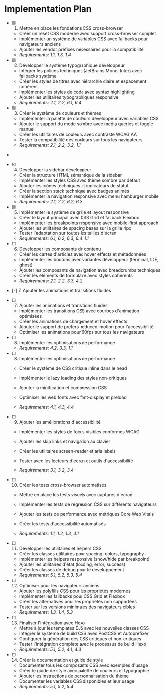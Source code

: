 # Implementation Plan

- [x] 1. Mettre en place les fondations CSS cross-browser





  - Créer un reset CSS moderne avec support cross-browser complet
  - Implémenter un système de variables CSS avec fallbacks pour navigateurs anciens
  - Ajouter les vendor prefixes nécessaires pour la compatibilité
  - _Requirements: 1.1, 1.3, 1.4_



- [x] 2. Développer le système typographique développeur


  - Intégrer les polices techniques (JetBrains Mono, Inter) avec fallbacks système
  - Créer les styles de titres avec hiérarchie claire et espacement cohérent
  - Implémenter les styles de code avec syntax highlighting
  - Ajouter les utilitaires typographiques responsive
  - _Requirements: 2.1, 2.2, 6.1, 6.4_



- [x] 3. Créer le système de couleurs et thèmes



  - Implémenter la palette de couleurs développeur avec variables CSS
  - Ajouter le support du mode sombre avec media queries et toggle manuel
  - Créer les utilitaires de couleurs avec contraste WCAG AA
  - Tester la compatibilité des couleurs sur tous les navigateurs
  - _Requirements: 2.1, 2.2, 3.2, 1.1_
-

- [x] 4. Développer la sidebar développeur




  - Créer la structure HTML sémantique de la sidebar
  - Implémenter les styles CSS avec thème sombre par défaut
  - Ajouter les icônes techniques et indicateurs de statut
  - Créer la section stack technique avec badges animés
  - Implémenter la navigation responsive avec menu hamburger mobile
  - _Requirements: 2.1, 2.2, 6.2, 6.3_


- [x] 5. Implémenter le système de grille et layout responsive








  - Créer le layout principal avec CSS Grid et fallback Flexbox
  - Implémenter les breakpoints responsive avec mobile-first approach
  - Ajouter les utilitaires de spacing basés sur la grille 4px
  - Tester l'adaptation sur toutes les tailles d'écran
  - _Requirements: 6.1, 6.2, 6.3, 6.4, 1.1_

- [ ] 6. Développer les composants de contenu






  - Créer les cartes d'articles avec hover effects et métadonnées
  - Implémenter les boutons avec variantes développeur (terminal, IDE, ghost)
  - Ajouter les composants de navigation avec breadcrumbs techniques
  - Créer les éléments de formulaire avec styles cohérents
  - _Requirements: 2.1, 2.2, 3.3, 4.2_
- [-] 7. Ajouter les animations et transitions fluides




- [ ] 7. Ajouter les animations et transitions fluides


  - Implémenter les transitions CSS avec courbes d'animation optimisées
  - Créer les animations de chargement et hover effects
  - Ajouter le support de prefers-reduced-motion pour l'accessibilité
  - Optimiser les animations pour 60fps sur tous les navigateurs
- [ ] 8. Implémenter les optimisations de performance

  - _Requirements: 4.2, 3.3, 1.1_

- [ ] 8. Implémenter les optimisations de performance


  - Créer le système de CSS critique inline dans le head
  - Implémenter le lazy loading des styles non-critiques
  - Ajouter la minification et compression CSS

  - Optimiser les web fonts avec font-display et preload
  - _Requirements: 4.1, 4.3, 4.4_

- [ ] 9. Ajouter les améliorations d'accessibilité


  - Implémenter les styles de focus visibles conformes WCAG
  - Ajouter les skip links et navigation au clavier

  - Créer les utilitaires screen-reader et aria labels
  - Tester avec les lecteurs d'écran et outils d'accessibilité

  - _Requirements: 3.1, 3.2, 3.4_

- [ ] 10. Créer les tests cross-browser automatisés



  - Mettre en place les tests visuels avec captures d'écran

  - Implémenter les tests de régression CSS sur différents navigateurs
  - Ajouter les tests de performance avec métriques Core Web Vitals
  - Créer les tests d'accessibilité automatisés
  - _Requirements: 1.1, 1.2, 1.3, 4.1_

- [ ] 11. Développer les utilitaires et helpers CSS


  - Créer les classes utilitaires pour spacing, colors, typography
  - Implémenter les helpers responsive (show/hide par breakpoint)
  - Ajouter les utilitaires d'état (loading, error, success)
  - Créer les classes de debug pour le développement
  - _Requirements: 5.1, 5.2, 5.3, 5.4_

- [ ] 12. Optimiser pour les navigateurs anciens
  - Ajouter les polyfills CSS pour les propriétés modernes
  - Implémenter les fallbacks pour CSS Grid et Flexbox
  - Créer les alternatives pour les propriétés non supportées
  - Tester sur les versions minimales des navigateurs cibles
  - _Requirements: 1.3, 1.4, 5.3_

- [ ] 13. Finaliser l'intégration avec Hexo
  - Mettre à jour les templates EJS avec les nouvelles classes CSS
  - Intégrer le système de build CSS avec PostCSS et Autoprefixer
  - Configurer la génération des CSS critiques et non-critiques
  - Tester l'intégration complète avec le processus de build Hexo
  - _Requirements: 5.1, 5.2, 4.1, 4.3_

- [ ] 14. Créer la documentation et guide de style
  - Documenter tous les composants CSS avec exemples d'usage
  - Créer le guide de style avec palette de couleurs et typographie
  - Ajouter les instructions de personnalisation du thème
  - Documenter les variables CSS disponibles et leur usage
  - _Requirements: 5.1, 5.2, 5.4_